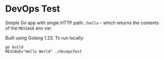 # DevOps Test

Simple Go app with single HTTP path: `/hello` - which returns the contents of the `MESSAGE` env var.

Built using Golang 1.23. To run locally:

```
go build
MESSAGE="Hello World" ./devopsTest
```